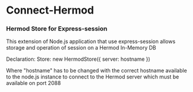 # Connect-Hermod
### Hermod Store for Express-session

This extension of Node.js application that use express-session allows storage and operation of session on a Hermod In-Memory DB

Declaration:
Store: new HermodStore({ server: hostname })

Where "hostname" has to be changed with the correct hostname available to the node.js instance to connect to the Hermod server which must be available on port 2088